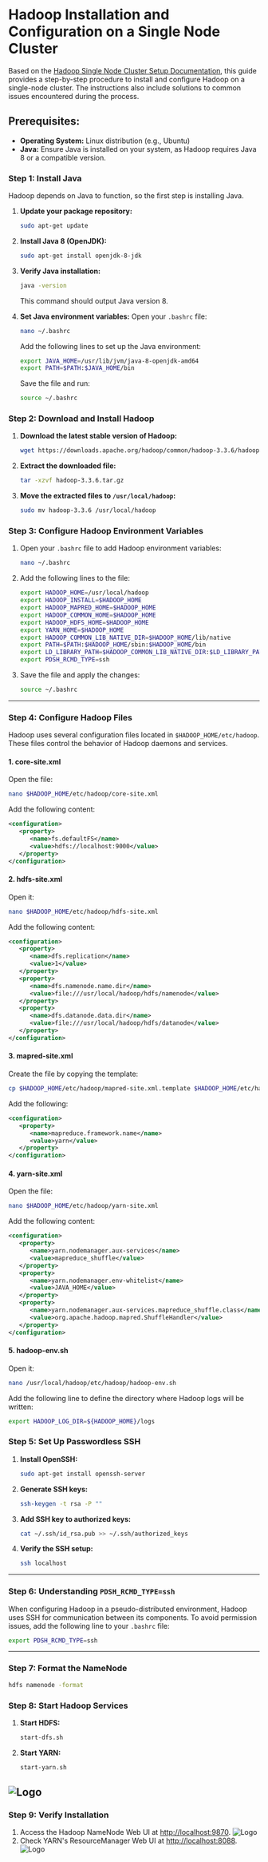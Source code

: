 
# Hadoop Installation and Configuration on a Single Node Cluster

Based on the [Hadoop Single Node Cluster Setup Documentation](https://hadoop.apache.org/docs/stable/hadoop-project-dist/hadoop-common/SingleCluster.html), this guide provides a step-by-step procedure to install and configure Hadoop on a single-node cluster. The instructions also include solutions to common issues encountered during the process.

## Prerequisites:
- **Operating System:** Linux distribution (e.g., Ubuntu)
- **Java:** Ensure Java is installed on your system, as Hadoop requires Java 8 or a compatible version.

### Step 1: Install Java
Hadoop depends on Java to function, so the first step is installing Java.

1. **Update your package repository:**
   ```bash
   sudo apt-get update
   ```

2. **Install Java 8 (OpenJDK):**
   ```bash
   sudo apt-get install openjdk-8-jdk
   ```

3. **Verify Java installation:**
   ```bash
   java -version
   ```
   This command should output Java version 8.

4. **Set Java environment variables:**
   Open your `.bashrc` file:
   ```bash
   nano ~/.bashrc
   ```
   Add the following lines to set up the Java environment:
   ```bash
   export JAVA_HOME=/usr/lib/jvm/java-8-openjdk-amd64
   export PATH=$PATH:$JAVA_HOME/bin
   ```
   Save the file and run:
   ```bash
   source ~/.bashrc
   ```

### Step 2: Download and Install Hadoop

1. **Download the latest stable version of Hadoop:**
   ```bash
   wget https://downloads.apache.org/hadoop/common/hadoop-3.3.6/hadoop-3.3.6.tar.gz
   ```

2. **Extract the downloaded file:**
   ```bash
   tar -xzvf hadoop-3.3.6.tar.gz
   ```

3. **Move the extracted files to `/usr/local/hadoop`:**
   ```bash
   sudo mv hadoop-3.3.6 /usr/local/hadoop
   ```

### Step 3: Configure Hadoop Environment Variables

1. Open your `.bashrc` file to add Hadoop environment variables:
   ```bash
   nano ~/.bashrc
   ```

2. Add the following lines to the file:
   ```bash
   export HADOOP_HOME=/usr/local/hadoop
   export HADOOP_INSTALL=$HADOOP_HOME
   export HADOOP_MAPRED_HOME=$HADOOP_HOME
   export HADOOP_COMMON_HOME=$HADOOP_HOME
   export HADOOP_HDFS_HOME=$HADOOP_HOME
   export YARN_HOME=$HADOOP_HOME
   export HADOOP_COMMON_LIB_NATIVE_DIR=$HADOOP_HOME/lib/native
   export PATH=$PATH:$HADOOP_HOME/sbin:$HADOOP_HOME/bin
   export LD_LIBRARY_PATH=$HADOOP_COMMON_LIB_NATIVE_DIR:$LD_LIBRARY_PATH
   export PDSH_RCMD_TYPE=ssh
   ```

3. Save the file and apply the changes:
   ```bash
   source ~/.bashrc
   ```

---

### Step 4: Configure Hadoop Files

Hadoop uses several configuration files located in `$HADOOP_HOME/etc/hadoop`. These files control the behavior of Hadoop daemons and services.

#### 1. core-site.xml
Open the file:
```bash
nano $HADOOP_HOME/etc/hadoop/core-site.xml
```
Add the following content:
```xml
<configuration>
   <property>
      <name>fs.defaultFS</name>
      <value>hdfs://localhost:9000</value>
   </property>
</configuration>
```

#### 2. hdfs-site.xml
Open it:
```bash
nano $HADOOP_HOME/etc/hadoop/hdfs-site.xml
```
Add the following content:
```xml
<configuration>
   <property>
      <name>dfs.replication</name>
      <value>1</value>
   </property>
   <property>
      <name>dfs.namenode.name.dir</name>
      <value>file:///usr/local/hadoop/hdfs/namenode</value>
   </property>
   <property>
      <name>dfs.datanode.data.dir</name>
      <value>file:///usr/local/hadoop/hdfs/datanode</value>
   </property>
</configuration>
```

#### 3. mapred-site.xml
Create the file by copying the template:
```bash
cp $HADOOP_HOME/etc/hadoop/mapred-site.xml.template $HADOOP_HOME/etc/hadoop/mapred-site.xml
```
Add the following:
```xml
<configuration>
   <property>
      <name>mapreduce.framework.name</name>
      <value>yarn</value>
   </property>
</configuration>
```

#### 4. yarn-site.xml
Open the file:
```bash
nano $HADOOP_HOME/etc/hadoop/yarn-site.xml
```
Add the following content:
```xml
<configuration>
   <property>
      <name>yarn.nodemanager.aux-services</name>
      <value>mapreduce_shuffle</value>
   </property>
   <property>
      <name>yarn.nodemanager.env-whitelist</name>
      <value>JAVA_HOME</value>
   </property>
   <property>
      <name>yarn.nodemanager.aux-services.mapreduce_shuffle.class</name>
      <value>org.apache.hadoop.mapred.ShuffleHandler</value>
   </property>
</configuration>
```

#### 5. hadoop-env.sh
Open it:
```bash
nano /usr/local/hadoop/etc/hadoop/hadoop-env.sh
```
Add the following line to define the directory where Hadoop logs will be written:
```bash
export HADOOP_LOG_DIR=${HADOOP_HOME}/logs
```

### Step 5: Set Up Passwordless SSH
1. **Install OpenSSH:**
   ```bash
   sudo apt-get install openssh-server
   ```

2. **Generate SSH keys:**
   ```bash
   ssh-keygen -t rsa -P ""
   ```

3. **Add SSH key to authorized keys:**
   ```bash
   cat ~/.ssh/id_rsa.pub >> ~/.ssh/authorized_keys
   ```

4. **Verify the SSH setup:**
   ```bash
   ssh localhost
   ```

---

### Step 6: Understanding `PDSH_RCMD_TYPE=ssh`

When configuring Hadoop in a pseudo-distributed environment, Hadoop uses SSH for communication between its components. To avoid permission issues, add the following line to your `.bashrc` file:
```bash
export PDSH_RCMD_TYPE=ssh
```

---

### Step 7: Format the NameNode
```bash
hdfs namenode -format
```

### Step 8: Start Hadoop Services
1. **Start HDFS:**
   ```bash
   start-dfs.sh
   ```

2. **Start YARN:**
   ```bash
   start-yarn.sh
   ```
![Logo](./images/3.png)
---

### Step 9: Verify Installation
1. Access the Hadoop NameNode Web UI at [http://localhost:9870](http://localhost:9870).
![Logo](./images/1.png)
2. Check YARN's ResourceManager Web UI at [http://localhost:8088](http://localhost:8088).
![Logo](./images/2.png)

